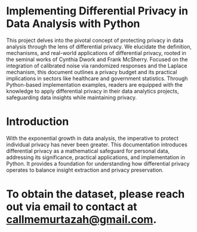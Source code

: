 # Implementing Differential Privacy in Data Analysis with Python

This project delves into the pivotal concept of protecting privacy in data analysis through the lens of differential privacy. We elucidate the definition, mechanisms, and real-world applications of differential privacy, rooted in the seminal works of Cynthia Dwork and Frank McSherry. Focused on the integration of calibrated noise via randomized responses and the Laplace mechanism, this document outlines a privacy budget and its practical implications in sectors like healthcare and government statistics. Through Python-based implementation examples, readers are equipped with the knowledge to apply differential privacy in their data analytics projects, safeguarding data insights while maintaining privacy.

# Introduction
With the exponential growth in data analysis, the imperative to protect individual privacy has never been greater. This documentation introduces differential privacy as a mathematical safeguard for personal data, addressing its significance, practical applications, and implementation in Python. It provides a foundation for understanding how differential privacy operates to balance insight extraction and privacy preservation.

# To obtain the dataset, please reach out via email to contact at callmemurtazah@gmail.com.
